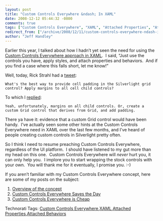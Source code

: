 ```yaml
---
layout: post
title: "Custom Controls Everywhere &ndash; In XAML"
date: 2008-12-12 05:44:32 -0800
comments: true
tags: ["Custom Controls Everywhere", "XAML", "Attached Properties", "Attached Behaviors"]
redirect_from: ["/archive/2008/12/11/custom-controls-everywhere-ndash-in-xaml.aspx/"]
author: "Jeff Handley"
---
```

<!-- more -->
<p>Earlier this year, I talked about how I hadn’t yet seen the need for using the <a href="http://blog.jeffhandley.com/archive/2008/07/07/custom-controls-everywhere-ndash-maybe-not-in-xaml.aspx" target="_blank">Custom Controls Everywhere approach in XAML</a>.  I said, “Just use the controls you have, apply styles, and attach properties and behaviors.  And if you find a case where this falls short, let me know!”</p>  <p>Well, today, Rick Strahl had a <a href="http://twitter.com/RickStrahl/status/1052250934" target="_blank">tweet</a>:</p>  <p><code>What's the best way to provide cell padding in the Silverlight grid control? Apply margins to all cell child controls?</code></p>  <p>To which I <a href="http://twitter.com/jeffhandley/status/1052554978" target="_blank">replied</a>:</p>  <p><code>Yeah, unfortunately, margins on all child controls. Or, create a custom Grid control that derives from Grid, and add padding.</code></p>  <p>There ya have it: evidence that a custom Grid control would have been handy.  I’ve actually seen some other hints at the Custom Controls Everywhere need in XAML over the last few months, and I’ve heard of people creating custom controls in Silverlight pretty often.</p>  <p>So I think I need to resume preaching Custom Controls Everywhere, regardless of the UI platform.  I should have listened to my gut more than my head on this one.  Custom Controls Everywhere will <em>never</em> hurt you, it can only help you.  I implore you to start wrapping the stock controls with your own.  You will thank me for it eventually, I promise you. :-)</p>  <p>If you aren’t familiar with my Custom Controls Everywhere concept, here are some of my posts on the subject:</p>  <ol>   <li><a href="http://jeffhandley.blogspot.com/2005/04/choose-your-own-adventure.html" target="_blank">Overview of the concept</a></li>  <li><a href="http://blog.jeffhandley.com/archive/2008/03/13/custom-controls-everywhere-saves-the-day.aspx" target="_blank">Custom Controls Everywhere Saves the Day</a></li>  <li><a href="http://blog.jeffhandley.com/archive/2008/09/07/custom-controls-everywhere-is-cheap.aspx" target="_blank">Custom Controls Everywhere is Cheap</a></li> </ol>  <div class="wlWriterEditableSmartContent" id="scid:0767317B-992E-4b12-91E0-4F059A8CECA8:940b19d3-3d93-49f9-bdc8-135849468b1b" style="padding-right: 0px; display: inline; padding-left: 0px; float: none; padding-bottom: 0px; margin: 0px; padding-top: 0px">Technorati Tags: <a href="http://technorati.com/tags/Custom+Controls+Everywhere" rel="tag">Custom Controls Everywhere</a>,<a href="http://technorati.com/tags/XAML" rel="tag">XAML</a>,<a href="http://technorati.com/tags/Attached+Properties" rel="tag">Attached Properties</a>,<a href="http://technorati.com/tags/Attached+Behaviors" rel="tag">Attached Behaviors</a></div>

